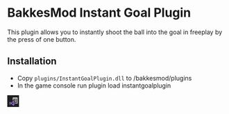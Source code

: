 # BakkesMod Instant Goal Plugin

This plugin allows you to instantly shoot the ball into the goal in freeplay by the press of one button.


## Installation

* Copy `plugins/InstantGoalPlugin.dll` to /bakkesmod/plugins  
* In the game console run plugin load instantgoalplugin


![icon](https://github.com/zerklickt/tic-tac-toe-extreme/blob/cdbbd8ca0f4b65576ed6afe9b9034ab9edcf632d/readme-resources/switch-view-icon.png?raw=true)

